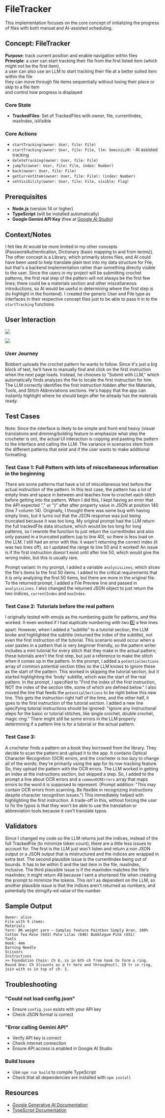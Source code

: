 # FileTracker

This implementation focuses on the core concept of initializing the progress of files with both manual and AI-assisted scheduling.

## Concept: FileTracker

**Purpose**: track current position and enable navigation within files <br>
**Principle**: a user can start tracking their file from the first listed item (which might not be the first item), <br>
a user can also use an LLM to start tracking their file at a better suited item within the file <br>
they can move through file items sequentially without losing their place or skip to a file item <br>
and control how progress is displayed <br>

### Core State

- **TrackedFiles**: Set of TrackedFiles with owner, file, currentIndex, maxIndex, isVisible <br>

### Core Actions

- `startTracking(owner: User, file: File)`
- `startTracking(owner: User, file: File, llm: GeminiLLM)` - AI assisted tracking
- `deleteTracking(owner: User, file: File)`
- `jumpTo(owner: User, file: File, index: Number)`
- `back(owner: User, file: File)`
- `getCurrentItem(owner: User, file: File): (index: Number)`
- `setVisibility(owner: User, file: File, visible: Flag)`

## Prerequisites

- **Node.js** (version 14 or higher)
- **TypeScript** (will be installed automatically)
- **Google Gemini API Key** (free at [Google AI Studio](https://makersuite.google.com/app/apikey))

## Context/Notes

I felt like AI would be more limited in my other concepts (PasswordAuthentication, Dictionary (basic mapping to and from terms)). The other concept is a Library, which primarily stores files, and AI could have been used to help translate plain text into my data structure for File, but that's a backend implementation rather than something directly visible to the user. Since the users in my project will be submitting crochet patterns, the first real step of the pattern will not always be the first few lines; there could be a materials section and other miscellaneous introductions, so AI would be useful in determining where the first step is (to highlight in the frontend). I created the generic User and File type as interfaces in their respective concept files just to be able to pass it in to the `startTracking` functions.

## User Interaction

![](/61040-assignment3/assets/ai%20filetracking.png)

![](/61040-assignment3/assets/ai%20user%20check.png)

### User Journey

Bobbert uploads the crochet pattern he wants to follow. Since it's just a big block of text, he'll have to manually find and click on the first instruction when the next page loads. Instead, he chooses to "Submit with LLM," which automatically finds analyzes the file to locate the first instruction for him. The LLM correctly identifies the first instruction hidden after the Materials, Tools, and Stitch Abbreviations sections. He's happy that the app can instantly highlight where he should begin after he already has the materials ready.

## Test Cases

Note: Since the interface is likely to be simple and front-end heavy (visual translations and dimming/bolding feature to emphasize what step the crocheter is on), the actual UI interaction is copying and pasting the pattern to the interface and calling the LLM. The variance in scenarios stem from the different patterns that exist and if the user wants to make additional formatting.

### Test Case 1: Full Pattern with lots of miscellaneous information in the beginning

There are some patterns that have a lot of miscellaneous text before the actual instruction of the pattern. In this test case, the pattern has a lot of empty lines and space in between and teaches how to crochet each stitch before getting into the pattern. When I did this, I kept having an error that the API expected "," or "}" after after property value in JSON at position 140 (line 7 column 14). Originally, I thought there was some bug with having empty lines, but it turns out that the JSON response was just being truncated because it was too long. My original prompt had the LLM return the full trackedFile data structure, which would be too long for long patterns, so I rewrote the function to just return the currentIndex and also only passed in a truncated pattern (up to line 40), so there is less load on the LLM. I still had an error with this: it wasn't returning the correct index (it was two lines off), so I updated the range to line 50 and it worked! An issue is if the first instruction doesn't exist until after line 50, which would give the wrong index, but this is usually rare.

Prompt variant:
In my prompt, I added a variable `analysisLines`, which slices the file's items to the first 50 items. I added to the critical requirements that it is only analyzing the first 50 items, but there are more in the original file. To the returned prompt, I added a File Preview line and passed in `analysisLines`. I also changed the returned JSON object to just return the two indices, `currentIndex` and `maxIndex`.

### Test Case 2: Tutorials before the real pattern

I originally tested with emojis as the numbering guide for patterns, and this worked. It even worked if I had duplicate numbering with two 1️⃣ a few lines apart. However, when I added a "subtitle" to a tutorial section, the LLM broke and highlighted the subtitle (returned the index of the subtitle), not even the first instruction of the tutorial. This scenario would occur when a user pastes in a pattern that is very beginner friendly, so the pattern writer includes a mini tutorial for every stitch that they make in the actual pattern; these tutorials aren't the first step, but just a reference to make the stitch when it comes up in the pattern. In the prompt, I added a `potentialSections` array of common potential section titles so the LLM knows to ignore these as the start of the pattern. This worked in skipping the tutorial section, but it started highlighting the 'body' subtitle, which was the start of the real pattern. In the prompt, I specified to "Find the index of the first instruction, NOT the index of the section title, some of which are defined below." I also moved the line that feeds the `potentialSections` to be right below this new line. This gets the instruction right half of the time, and the other half, it goes to the first instruction of the tutorial section. I added a new line specifying tutorial instructions should be ignored: "Ignore any instructional steps for the basic or tutorial stitches, like single crochet, double crochet, magic ring." There might still be some errors in the LLM properly determining if a pattern line is for a tutorial or the actual pattern.

### Test Case 3:

A crocheter finds a pattern on a book they borrowed from the library. They decide to scan the pattern and upload it to the app. It contains Optical Character Recognition (OCR) errors, and the crocheter is too lazy to change all of the words; they're primarily using the app for its row-tracking feature. So, they upload the pattern with the OCR errors. The LLM worked in getting an index at the instructions section, but skipped a step. So, I added to the prompt a line about OCR errors and a `commonOCRErrors` array that maps errors to the word it is supposed to represent. (Prompt addition: "This may contain OCR errors from scanning. Be flexible in recognizing instructions despite character recognition issues.") This immediately helped with highlighting the first instruction. A trade-off in this, without forcing the user to fix the typos is that they won't be able to use the translation or abbreviation tools because it can't translate typos.

## Validators

Since I changed my code so the LLM returns just the indices, instead of the full TrackedFile (to minimize token count), there are a little less issues to account for. The first is the LLM just won't listen and return a non JSON output or a JSON output that is mistructured and the indices are wrapped in extra text. The second plausible issue is the currentIndex being out of bounds. It has to be within 0 and the last item in the file, maxIndex, inclusive. The third plausible issue is if the maxIndex matches the file's maxIndex; it might return 49 because I sent a shortened file when creating the prompt to minimize the tokens. This isn't as dependent on the LLM, so another plausible issue is that the indices aren't returned as numbers, and potentially the stringify-ed value of the number.

## Sample Output

```
Owner: alice
File with 9 items:
Materials
Yarn: DK weight yarn – Samples feature Paintbox Simply Aran, 100% Cotton Tea Rose (643) Pale Lilac (646) Bubblegum Pink (651)
Tools
Hook: 4mm
Darning Needle
Scissors
Instructions
>> Foundation Chain: Ch 6, ss in 6th ch from hook to form a ring.
Round One: Ch 3(counts as a tr here and throughout), 19 tr in ring, join with ss in top of ch- 3.
```

<!-- ## LLM Preferences (Hardwired)

The AI uses these built-in preferences:
- Exercise activities: Morning (6:00 AM - 10:00 AM)
- Study/Classes: Focused hours (9:00 AM - 5:00 PM)
- Meals: Regular intervals (breakfast 7-9 AM, lunch 12-1 PM, dinner 6-8 PM)
- Social/Relaxation: Evenings (6:00 PM - 10:00 PM)
- Avoid: Demanding activities after 10:00 PM -->

## Troubleshooting

### "Could not load config.json"
- Ensure `config.json` exists with your API key
- Check JSON format is correct

### "Error calling Gemini API"
- Verify API key is correct
- Check internet connection
- Ensure API access is enabled in Google AI Studio

### Build Issues
- Use `npm run build` to compile TypeScript
- Check that all dependencies are installed with `npm install`

## Resources

- [Google Generative AI Documentation](https://ai.google.dev/docs)
- [TypeScript Documentation](https://www.typescriptlang.org/docs/)
